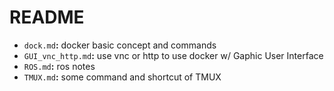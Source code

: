 README
===
- `dock.md`**:** docker basic concept and commands
- `GUI_vnc_http.md`**:** use vnc or http to use docker w/ Gaphic User Interface
- `ROS.md`**:** ros notes
- `TMUX.md`**:** some command and shortcut of TMUX